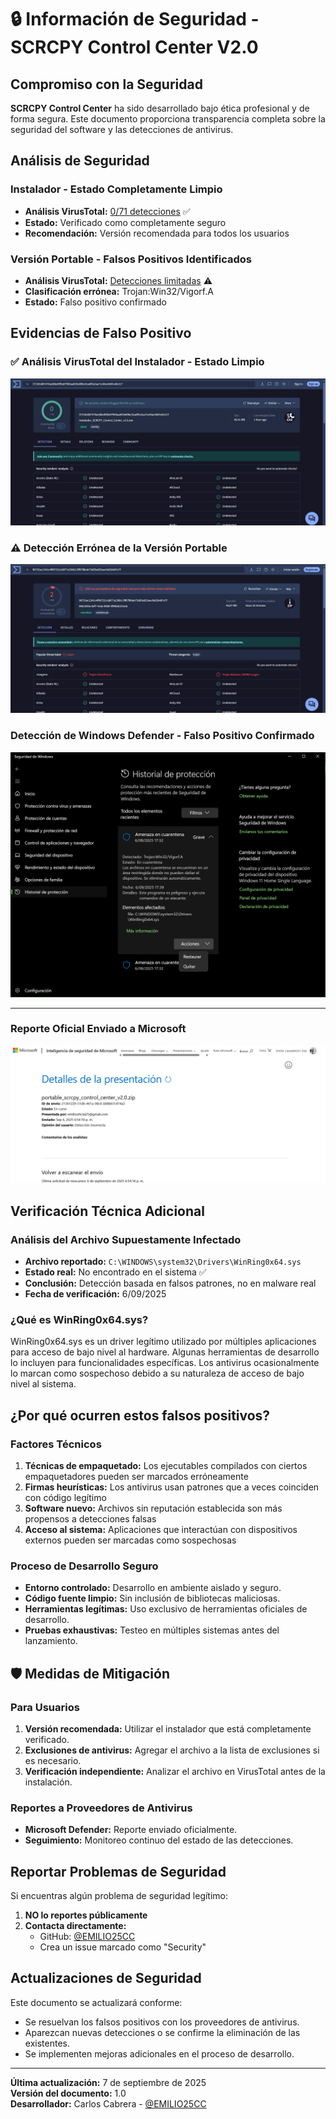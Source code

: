 # 🔒 Información de Seguridad - SCRCPY Control Center V2.0

## Compromiso con la Seguridad

**SCRCPY Control Center** ha sido desarrollado bajo ética profesional y de forma segura. Este documento proporciona transparencia completa sobre la seguridad del software y las detecciones de antivirus.

## Análisis de Seguridad

### Instalador - Estado Completamente Limpio
- **Análisis VirusTotal:** [0/71 detecciones](https://www.virustotal.com/gui/file/37150c887470ac88ed5f0a97963aa833e89bc3cadf2e2aa7cc64ac9d41e8c217/detection) ✅
- **Estado:** Verificado como completamente seguro
- **Recomendación:** Versión recomendada para todos los usuarios

### Versión Portable - Falsos Positivos Identificados
- **Análisis VirusTotal:** [Detecciones limitadas](https://www.virustotal.com/gui/file/90732ac1341c4f997321c8877a236b11ff87f80ab73d93e825aecfa02b487e7f/detection) ⚠️
- **Clasificación errónea:** Trojan:Win32/Vigorf.A
- **Estado:** Falso positivo confirmado

## Evidencias de Falso Positivo

### ✅ Análisis VirusTotal del Instalador - Estado Limpio
![Instalador seguro](./captura_segura_instalador.png)

### ⚠️ Detección Errónea de la Versión Portable
![Falso positivo portable](./falso_positivo_portable.png)

### Detección de Windows Defender - Falso Positivo Confirmado
![Detección Windows Defender](./deteccion_windows_defender.png)

---
### Reporte Oficial Enviado a Microsoft
![Reporte a Microsoft](./reporte_seguridad_microsoft.png)


## Verificación Técnica Adicional

### Análisis del Archivo Supuestamente Infectado
- **Archivo reportado:** `C:\WINDOWS\system32\Drivers\WinRing0x64.sys`
- **Estado real:** No encontrado en el sistema ✅
- **Conclusión:** Detección basada en falsos patrones, no en malware real
- **Fecha de verificación:** 6/09/2025

### ¿Qué es WinRing0x64.sys?
WinRing0x64.sys es un driver legítimo utilizado por múltiples aplicaciones para acceso de bajo nivel al hardware. Algunas herramientas de desarrollo lo incluyen para funcionalidades específicas. Los antivirus ocasionalmente lo marcan como sospechoso debido a su naturaleza de acceso de bajo nivel al sistema.

## ¿Por qué ocurren estos falsos positivos?

### Factores Técnicos
1. **Técnicas de empaquetado:** Los ejecutables compilados con ciertos empaquetadores pueden ser marcados erróneamente
2. **Firmas heurísticas:** Los antivirus usan patrones que a veces coinciden con código legítimo
3. **Software nuevo:** Archivos sin reputación establecida son más propensos a detecciones falsas
4. **Acceso al sistema:** Aplicaciones que interactúan con dispositivos externos pueden ser marcadas como sospechosas

### Proceso de Desarrollo Seguro
- **Entorno controlado:** Desarrollo en ambiente aislado y seguro.
- **Código fuente limpio:** Sin inclusión de bibliotecas maliciosas.
- **Herramientas legítimas:** Uso exclusivo de herramientas oficiales de desarrollo.
- **Pruebas exhaustivas:** Testeo en múltiples sistemas antes del lanzamiento.

## 🛡️ Medidas de Mitigación

### Para Usuarios
1. **Versión recomendada:** Utilizar el instalador que está completamente verificado.
2. **Exclusiones de antivirus:** Agregar el archivo a la lista de exclusiones si es necesario.
3. **Verificación independiente:** Analizar el archivo en VirusTotal antes de la instalación.

### Reportes a Proveedores de Antivirus
-  **Microsoft Defender:** Reporte enviado oficialmente.
-  **Seguimiento:** Monitoreo continuo del estado de las detecciones.

##  Reportar Problemas de Seguridad

Si encuentras algún problema de seguridad legítimo:

1. **NO lo reportes públicamente**
2. **Contacta directamente:**
   - GitHub: [@EMILIO25CC](https://github.com/EMILIO25CC)
   - Crea un issue marcado como "Security"

##  Actualizaciones de Seguridad

Este documento se actualizará conforme:
- Se resuelvan los falsos positivos con los proveedores de antivirus.
- Aparezcan nuevas detecciones o se confirme la eliminación de las existentes.
- Se implementen mejoras adicionales en el proceso de desarrollo.

---

**Última actualización:** 7 de septiembre de 2025  
**Versión del documento:** 1.0  
**Desarrollador:** Carlos Cabrera - [@EMILIO25CC](https://github.com/EMILIO25CC)
